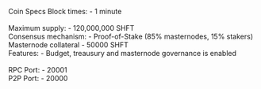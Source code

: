 

Coin Specs Block times: - 1 minute <br>
<br>
Maximum supply: - 120,000,000 SHFT <br>
Consensus mechanism: - Proof-of-Stake (85% masternodes, 15% stakers) <br>
Masternode collateral - 50000 SHFT <br>
Features: - Budget, treausury and masternode governance is enabled <br>
<br>
RPC Port: - 20001 <br>
P2P Port: - 20000 <br>
